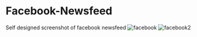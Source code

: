 # Facebook-Newsfeed
Self designed screenshot of facebook newsfeed
![facebook](https://cloud.githubusercontent.com/assets/25261313/25263191/58d9aaf2-267b-11e7-8abc-ae12727ae6fe.PNG)
![facebook2](https://cloud.githubusercontent.com/assets/25261313/25263196/600b0bf4-267b-11e7-9355-58852ad126df.PNG)
